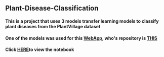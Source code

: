 ## Plant-Disease-Classification
#### This is a project that uses 3 models transfer learning models to classify plant diseases from the PlantVillage dataset
#### One of the models was used for this [WebApp](https://share.streamlit.io/apollner/streamlit_plant_disease_app/main/plant_disease_classification.py), who's repository is [THIS](https://github.com/apollner/streamlit_plant_disease_app)
#### Click [HERE](https://nbviewer.org/github/apollner/plant-disease-classification/blob/main/AgroML_Aron_PublicSetTrainTest_0001.ipynb)to view the notebook 

